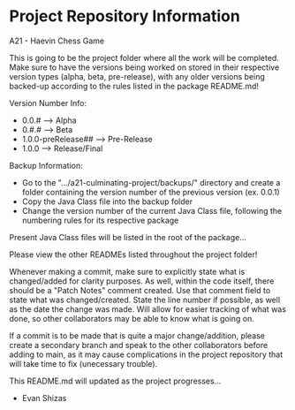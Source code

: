 # Project Repository Information
A21 - Haevin Chess Game

This is going to be the project folder where all the work will be completed. 
Make sure to have the versions being worked on stored in their respective version types (alpha, beta, pre-release), with any older versions being backed-up according to the rules listed in the package README.md! 

Version Number Info:
- 0.0.# --> Alpha
- 0.#.# --> Beta
- 1.0.0-preRelease## --> Pre-Release
- 1.0.0 --> Release/Final

Backup Information:
- Go to the ".../a21-culminating-project/backups/" directory and create a folder containing the version number of the previous version (ex. 0.0.1)
- Copy the Java Class file into the backup folder
- Change the version number of the current Java Class file, following the numbering rules for its respective package 

Present Java Class files will be listed in the root of the package...

Please view the other READMEs listed throughout the project folder!

Whenever making a commit, make sure to explicitly state what is changed/added for clarity purposes. As well, within the code itself, there should be a "Patch Notes" 
comment created. Use that comment field to state what was changed/created. State the line number if possible, as well as the date the change was made. Will allow for
easier tracking of what was done, so other collaborators may be able to know what is going on.

If a commit is to be made that is quite a major change/addition, please create a secondary branch and speak to the other collaborators before adding to main, as it may
cause complications in the project repository that will take time to fix (unecessary trouble).

This README.md will updated as the project progresses...

- Evan Shizas
